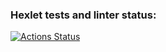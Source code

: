 ### Hexlet tests and linter status:
[![Actions Status](https://github.com/Evgenii-Smetanin/java-project-78/actions/workflows/hexlet-check.yml/badge.svg)](https://github.com/Evgenii-Smetanin/java-project-78/actions)